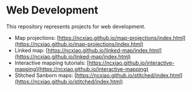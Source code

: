 # Web Development

This repository represents projects for web development.

- Map projections: [https://ncxiao.github.io/map-projections/index.html](https://ncxiao.github.io/map-projections/index.html)
- Linked map: [https://ncxiao.github.io/linked-map/index.html](https://ncxiao.github.io/linked-map/index.html)
- Interactive mapping tutorials: [https://ncxiao.github.io/interactive-mapping](https://ncxiao.github.io/interactive-mapping)
- Stitched Sanborn maps: [https://ncxiao.github.io/stitched/index.html](https://ncxiao.github.io/stitched/index.html)
